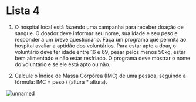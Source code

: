 # Lista 4

1. O hospital local está fazendo uma campanha para receber doação de sangue. O doador deve informar seu nome, sua idade e seu peso e responder a um breve questionário. Faça um programa que permita ao hospital avaliar a aptidão dos voluntários.
Para estar apto a doar, o voluntário deve ter idade entre 16 e 69, pesar pelos menos 50kg, estar bem alimentado e não estar resfriado. O programa deve mostrar o nome do voluntário e se ele está apto ou não.

2. Calcule o Índice de Massa Corpórea (IMC) de uma pessoa, seguindo a fórmula:
IMC = peso / (altura * altura).

![unnamed](https://user-images.githubusercontent.com/56240254/78089027-6d0ecb80-739c-11ea-9fc9-3480232ef688.png)
